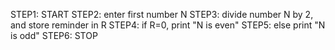STEP1: START
STEP2: enter first number N
STEP3: divide number N by 2, and store reminder in R 
STEP4: if R=0, print "N is even"
STEP5: else print "N is odd"
STEP6: STOP
